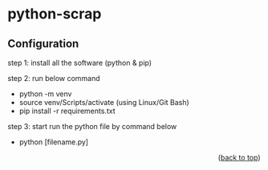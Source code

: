 # python-scrap

<a name="readme-top"></a>

<!-- Configuration -->
## Configuration
<p>step 1: install all the software (python & pip)</p>
<p>step 2: run below command </p>
<ul>
  <li> python -m venv <venv> </li>
  <li> source venv/Scripts/activate (using Linux/Git Bash) </li>
  <li> pip install -r requirements.txt </li>
</ul>
<p>step 3: start run the python file by command below</p>
<ul>
  <li> python [filename.py] </li>
</ul>

  
<p align="right">(<a href="#readme-top">back to top</a>)</p>
